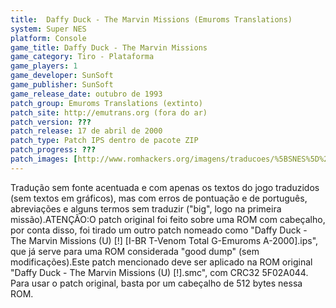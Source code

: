 ```yaml
---
title:  Daffy Duck - The Marvin Missions (Emuroms Translations)
system: Super NES
platform: Console
game_title: Daffy Duck - The Marvin Missions
game_category: Tiro - Plataforma
game_players: 1
game_developer: SunSoft
game_publisher: SunSoft
game_release_date: outubro de 1993
patch_group: Emuroms Translations (extinto)
patch_site: http://emutrans.org (fora do ar)
patch_version: ???
patch_release: 17 de abril de 2000
patch_type: Patch IPS dentro de pacote ZIP
patch_progress: ???
patch_images: [http://www.romhackers.org/imagens/traducoes/%5BSNES%5D%20Daffy%20Duck%20-%20The%20Marvin%20Missions%20-%20Emuroms%20-%201.png,http://www.romhackers.org/imagens/traducoes/%5BSNES%5D%20Daffy%20Duck%20-%20The%20Marvin%20Missions%20-%20Emuroms%20-%202.png,http://www.romhackers.org/imagens/traducoes/%5BSNES%5D%20Daffy%20Duck%20-%20The%20Marvin%20Missions%20-%20Emuroms%20-%203.png]
---
```

Tradução sem fonte acentuada e com apenas os textos do jogo traduzidos (sem textos em gráficos), mas com erros de pontuação e de português, abreviações e alguns termos sem traduzir ("big", logo na primeira missão).ATENÇÃO:O patch original foi feito sobre uma ROM com cabeçalho, por conta disso, foi tirado um outro patch nomeado como "Daffy Duck - The Marvin Missions (U) [!] [I-BR T-Venom Total G-Emuroms A-2000].ips", que já serve para uma ROM considerada "good dump" (sem modificações).Este patch mencionado deve ser aplicado na ROM original "Daffy Duck - The Marvin Missions (U) [!].smc", com CRC32 5F02A044. Para usar o patch original, basta por um cabeçalho de 512 bytes nessa ROM.